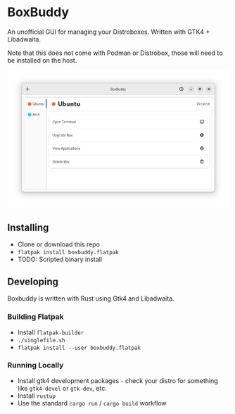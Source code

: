 # BoxBuddy
An unofficial GUI for managing your Distroboxes. Written with GTK4 + Libadwaita.

Note that this does not come with Podman or Distrobox, those will need to be installed on the host.

![Main Menu](docs/screenshot-1.png)

## Installing
- Clone or download this repo
- `flatpak install boxbuddy.flatpak`
- TODO: Scripted binary install


## Developing

Boxbuddy is written with Rust using Gtk4 and Libadwaita.

### Building Flatpak
- Install `flatpak-builder`
- `./singlefile.sh`
- `flatpak install --user boxbuddy.flatpak`

### Running Locally
- Install gtk4 development packages - check your distro for something like `gtk4-devel` or `gtk-dev`, etc.
- Install `rustup`
- Use the standard `cargo run` / `cargo build` workflow



